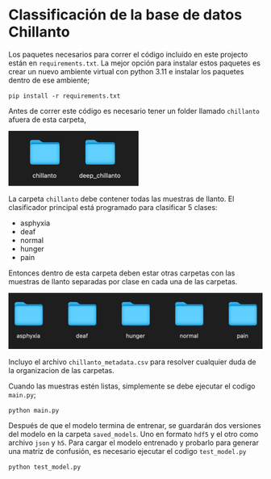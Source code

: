 # Classificación de la base de datos Chillanto

Los paquetes necesarios para correr el código incluido en este projecto
están en `requirements.txt`. La mejor opción para instalar estos paquetes
es crear un nuevo ambiente virtual con python 3.11 e instalar los paquetes 
dentro de ese ambiente;

```commandline
pip install -r requirements.txt
```

Antes de correr este código es necesario tener un folder llamado `chillanto`
afuera de esta carpeta, 

![img.png](images/img.png)

La carpeta `chillanto` debe contener todas las muestras de llanto. El clasificador
principal está programado para clasificar 5 clases: 

* asphyxia
* deaf
* normal
* hunger
* pain

Entonces dentro de esta carpeta deben estar otras carpetas con las muestras de llanto
separadas por clase en cada una de las carpetas. 

![img.png](images/img_2.png)

Incluyo el archivo `chillanto_metadata.csv` para resolver cualquier duda de la organizacion
de las carpetas.

Cuando las muestras estén listas, simplemente se debe ejecutar el codigo `main.py`;

```commandline
python main.py
```

Después de que el modelo termina de entrenar, se guardarán dos versiones del modelo en
la carpeta `saved_models`. Uno en formato `hdf5` y el otro como archivo `json` y `h5`.
Para cargar el modelo entrenado y probarlo para generar una matriz de confusión, es 
necesario ejecutar el codigo `test_model.py`

```commandline
python test_model.py
```